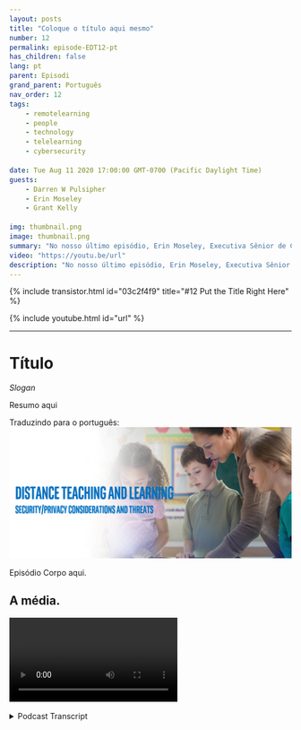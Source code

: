 ```yaml
---
layout: posts
title: "Coloque o título aqui mesmo"
number: 12
permalink: episode-EDT12-pt
has_children: false
lang: pt
parent: Episodi
grand_parent: Português
nav_order: 12
tags:
    - remotelearning
    - people
    - technology
    - telelearning
    - cybersecurity

date: Tue Aug 11 2020 17:00:00 GMT-0700 (Pacific Daylight Time)
guests:
    - Darren W Pulsipher
    - Erin Moseley
    - Grant Kelly

img: thumbnail.png
image: thumbnail.png
summary: "No nosso último episódio, Erin Moseley, Executiva Sênior de Contas para Educação na Intel, e Grant Kelly, Arquiteto de Soluções para Educação na Intel, se juntaram ao Darren para falar sobre os desafios tecnológicos e opções no ensino à distância. Neste episódio, exploramos mais profundamente as ameaças e soluções em termos de privacidade e segurança."
video: "https://youtu.be/url"
description: "No nosso último episódio, Erin Moseley, Executiva Sênior de Contas para Educação na Intel, e Grant Kelly, Arquiteto de Soluções para Educação na Intel, se juntaram ao Darren para falar sobre os desafios tecnológicos e opções no ensino à distância. Neste episódio, exploramos mais profundamente as ameaças e soluções em termos de privacidade e segurança."
---
```


<div>
{% include transistor.html id="03c2f4f9" title="#12 Put the Title Right Here" %}

{% include youtube.html id="url" %}
</div>

---

# Título

*Slogan*

Resumo aqui

Traduzindo para o português: ![imagem do episódio](./thumbnail.png)

Episódio Corpo aqui.

## A média.

<video src='url'></video>



<details>
<summary> Podcast Transcript </summary>

<p></p>

</details>
